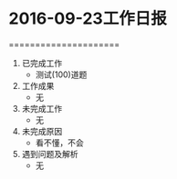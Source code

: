# 2016-09-23工作日报
=====================

1. 已完成工作
      * 测试(100)道题
2. 工作成果
      * 无
3. 未完成工作
      * 无
4. 未完成原因
      * 看不懂，不会
5. 遇到问题及解析
      * 无
